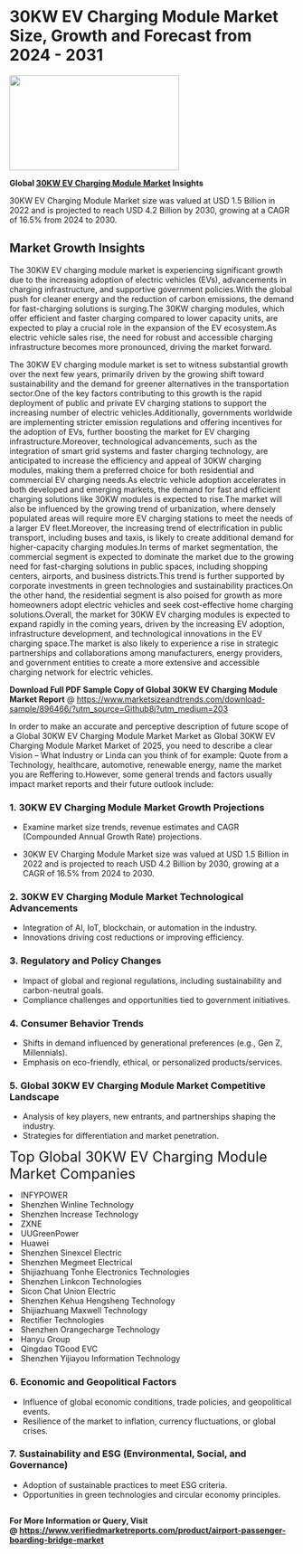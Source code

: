 <H1>30KW EV Charging Module Market Size, Growth and Forecast from 2024 - 2031</H1><img class="aligncenter size-medium wp-image-584254" src="https://thirdeyenews.in/wp-content/uploads/2024/09/Global-Market-Research-300x168.jpeg" alt="" width="300" height="168" /><p><strong>Global&nbsp;<a href="https://www.marketsizeandtrends.com/download-sample/896466/?utm_source=Github8j?utm_medium=203">30KW EV Charging Module Market</a> Insights</strong></p><p>30KW EV Charging Module Market size was valued at USD 1.5 Billion in 2022 and is projected to reach USD 4.2 Billion by 2030, growing at a CAGR of 16.5% from 2024 to 2030.</p><p><h2>Market Growth Insights</h2> <p>The 30KW EV charging module market is experiencing significant growth due to the increasing adoption of electric vehicles (EVs), advancements in charging infrastructure, and supportive government policies.With the global push for cleaner energy and the reduction of carbon emissions, the demand for fast-charging solutions is surging.The 30KW charging modules, which offer efficient and faster charging compared to lower capacity units, are expected to play a crucial role in the expansion of the EV ecosystem.As electric vehicle sales rise, the need for robust and accessible charging infrastructure becomes more pronounced, driving the market forward.</p> <p>The 30KW EV charging module market is set to witness substantial growth over the next few years, primarily driven by the growing shift toward sustainability and the demand for greener alternatives in the transportation sector.One of the key factors contributing to this growth is the rapid deployment of public and private EV charging stations to support the increasing number of electric vehicles.Additionally, governments worldwide are implementing stricter emission regulations and offering incentives for the adoption of EVs, further boosting the market for EV charging infrastructure.Moreover, technological advancements, such as the integration of smart grid systems and faster charging technology, are anticipated to increase the efficiency and appeal of 30KW charging modules, making them a preferred choice for both residential and commercial EV charging needs.As electric vehicle adoption accelerates in both developed and emerging markets, the demand for fast and efficient charging solutions like 30KW modules is expected to rise.The market will also be influenced by the growing trend of urbanization, where densely populated areas will require more EV charging stations to meet the needs of a larger EV fleet.Moreover, the increasing trend of electrification in public transport, including buses and taxis, is likely to create additional demand for higher-capacity charging modules.In terms of market segmentation, the commercial segment is expected to dominate the market due to the growing need for fast-charging solutions in public spaces, including shopping centers, airports, and business districts.This trend is further supported by corporate investments in green technologies and sustainability practices.On the other hand, the residential segment is also poised for growth as more homeowners adopt electric vehicles and seek cost-effective home charging solutions.Overall, the market for 30KW EV charging modules is expected to expand rapidly in the coming years, driven by the increasing EV adoption, infrastructure development, and technological innovations in the EV charging space.The market is also likely to experience a rise in strategic partnerships and collaborations among manufacturers, energy providers, and government entities to create a more extensive and accessible charging network for electric vehicles.<p><span class=""><strong>Download Full PDF Sample Copy of Global 30KW EV Charging Module Market Report</strong> @ <a href="https://www.marketsizeandtrends.com/download-sample/896466/?utm_source=Github8j?utm_medium=203" target="_blank">https://www.marketsizeandtrends.com/download-sample/896466/?utm_source=Github8j?utm_medium=203</a></span></p><p>In order to make an accurate and perceptive description of future scope of a Global&nbsp;30KW EV Charging Module Market Market as Global&nbsp;30KW EV Charging Module Market Market of 2025, you need to describe a clear Vision &ndash; What Industry or Linda can you think of for example: Quote from a Technology, healthcare, automotive, renewable energy, name the market you are Reffering to.However, some general trends and factors usually impact market reports and their future outlook include:</p><h3>1.&nbsp;<strong>30KW EV Charging Module Market Growth Projections</strong></h3><ul><li>Examine market size trends, revenue estimates and CAGR (Compounded Annual Growth Rate) projections.</li><li><p>30KW EV Charging Module Market size was valued at USD 1.5 Billion in 2022 and is projected to reach USD 4.2 Billion by 2030, growing at a CAGR of 16.5% from 2024 to 2030.</p></li></ul><h3>2.&nbsp;<strong>30KW EV Charging Module Market Technological Advancements</strong></h3><ul><li>Integration of AI, IoT, blockchain, or automation in the industry.</li><li>Innovations driving cost reductions or improving efficiency.</li></ul><h3>3.&nbsp;<strong>Regulatory and Policy Changes</strong></h3><ul><li>Impact of global and regional regulations, including sustainability and carbon-neutral goals.</li><li>Compliance challenges and opportunities tied to government initiatives.</li></ul><h3>4.&nbsp;<strong>Consumer Behavior Trends</strong></h3><ul><li>Shifts in demand influenced by generational preferences (e.g., Gen Z, Millennials).</li><li>Emphasis on eco-friendly, ethical, or personalized products/services.</li></ul><h3>5.&nbsp;<strong>Global 30KW EV Charging Module Market Competitive Landscape</strong></h3><ul><li>Analysis of key players, new entrants, and partnerships shaping the industry.</li><li>Strategies for differentiation and market penetration.</li></ul><p data-pm-slice="1 1 []"><span style="color: inherit; font-family: inherit; font-size: 25px;">Top Global 30KW EV Charging Module Market Companies</span></p><div class="" data-test-id=""><p><li>INFYPOWER</li><li> Shenzhen Winline Technology</li><li> Shenzhen Increase Technology</li><li> ZXNE</li><li> UUGreenPower</li><li> Huawei</li><li> Shenzhen Sinexcel Electric</li><li> Shenzhen Megmeet Electrical</li><li> Shijiazhuang Tonhe Electronics Technologies</li><li> Shenzhen Linkcon Technologies</li><li> Sicon Chat Union Electric</li><li> Shenzhen Kehua Hengsheng Technology</li><li> Shijiazhuang Maxwell Technology</li><li> Rectifier Technologies</li><li> Shenzhen Orangecharge Technology</li><li> Hanyu Group</li><li> Qingdao TGood EVC</li><li> Shenzhen Yijiayou Information Technology</li></p></div><h3>6.&nbsp;<strong>Economic and Geopolitical Factors</strong></h3><ul><li>Influence of global economic conditions, trade policies, and geopolitical events.</li><li>Resilience of the market to inflation, currency fluctuations, or global crises.</li></ul><h3>7.&nbsp;<strong>Sustainability and ESG (Environmental, Social, and Governance)</strong></h3><ul><li>Adoption of sustainable practices to meet ESG criteria.</li><li>Opportunities in green technologies and circular economy principles.</li></ul><h2><strong style="font-size: 14px;">For More Information or Query, Visit @&nbsp;</strong><a style="background-color: #ffffff; font-size: 14px;" href="https://www.marketsizeandtrends.com/report/30kw-ev-charging-module-market/" target="_blank">https://www.verifiedmarketreports.com/product/airport-passenger-boarding-bridge-market</a></h2>